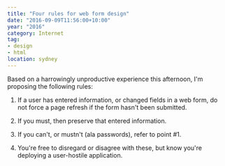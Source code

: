 ```yaml
---
title: "Four rules for web form design"
date: "2016-09-09T11:56:00+10:00"
year: "2016"
category: Internet
tag:
- design
- html
location: sydney
---
```

Based on a harrowingly unproductive experience this afternoon, I'm proposing the following rules:

1. If a user has entered information, or changed fields in a web form, do not force a page refresh if the form hasn't been submitted. 

2. If you must, then preserve that entered information. 

3. If you can't, or mustn't (ala passwords), refer to point #1.

4. You're free to disregard or disagree with these, but know you're deploying a user-hostile application.

